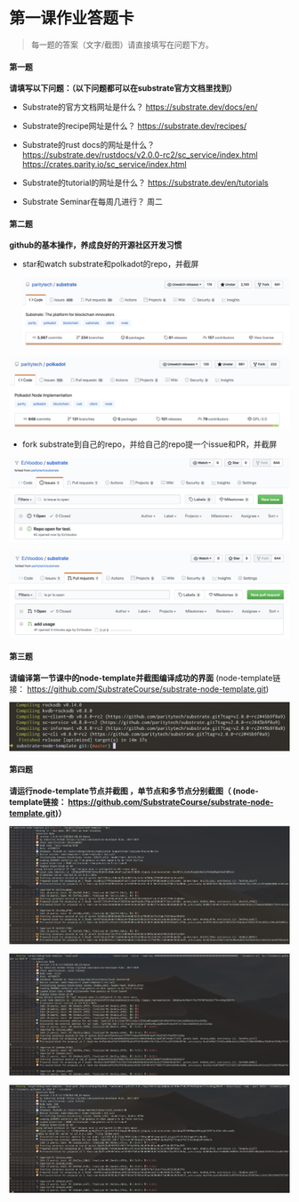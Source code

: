 # 第一课作业答题卡

> 每一题的答案（文字/截图）请直接填写在问题下方。

#### 第一题

**请填写以下问题：（以下问题都可以在substrate官方文档里找到）**

- Substrate的官方文档网址是什么？
https://substrate.dev/docs/en/
  
- Substrate的recipe网址是什么？
https://substrate.dev/recipes/
  
- Substrate的rust docs的网址是什么？
https://substrate.dev/rustdocs/v2.0.0-rc2/sc_service/index.html
https://crates.parity.io/sc_service/index.html

- Substrate的tutorial的网址是什么？
https://substrate.dev/en/tutorials
  
- Substrate Seminar在每周几进行？
周二




#### 第二题

**github的基本操作，养成良好的开源社区开发习惯**

- star和watch substrate和polkadot的repo，并截屏

  ![substrate-star](./substrate-star-watch.jpg)


![polkadot](./polkadot-star-watch.jpg)



- fork substrate到自己的repo，并给自己的repo提一个issue和PR，并截屏

![substrate-issue](./substrate-issue.jpg)

![substrate-pr](./substrate-pr.jpg)

#### 第三题

**请编译第一节课中的node-template并截图编译成功的界面** (node-template链接： https://github.com/SubstrateCourse/substrate-node-template.git)

![node-template-compile](./node-template-compile.jpg)



#### 第四题

**请运行node-template节点并截图 ，单节点和多节点分别截图（ (node-template链接： https://github.com/SubstrateCourse/substrate-node-template.git)）**

![single-node-dev-chain](./single-node-dev-chain.jpg)

![multi-node-alice](./multi-node-alice.jpg)

![multi-node-bob](./multi-node-bob.jpg)

